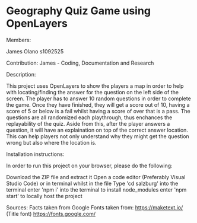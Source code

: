 # Geography Quiz Game using OpenLayers

Members:

James Olano s1092525

Contribution:
James - Coding, Documentation and Research

Description:

This project uses OpenLayers to show the players a map in order to help with locating/finding the answer for the question on the left side of the screen. The player has to answer 10 random questions in order to complete the game. Once they have finished, they will get a score out of 10, having a score of 5 or below is a fail whilst having a score of over that is a pass. The questions are all randomized each playthrough, thus enchances the replayability of the quiz. Aside from this, after the player answers a question, it will have an explaination on top of the correct answer location. This can help players not only understand why they might get the question wrong but also where the location is.

Installation instructions:

In order to run this project on your browser, please do the following:

Download the ZIP file and extract it
Open a code editor (Preferably Visual Studio Code) or in terminal whilst in the file
Type 'cd salzburg' into the terminal
enter 'npm i' into the terminal to install node_modules
enter 'npm start' to locally host the project

Sources:
Facts taken from Google
Fonts taken from:
https://maketext.io/ (Title font)
https://fonts.google.com/
